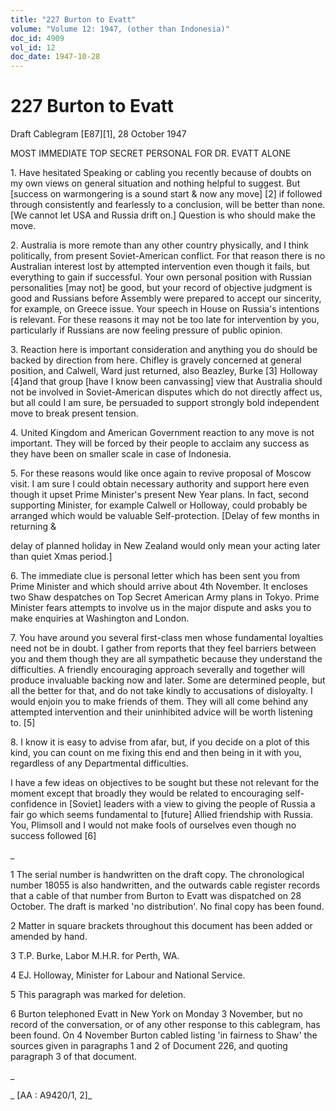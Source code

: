 ```yaml
---
title: "227 Burton to Evatt"
volume: "Volume 12: 1947, (other than Indonesia)"
doc_id: 4909
vol_id: 12
doc_date: 1947-10-28
---
```


# 227 Burton to Evatt

Draft Cablegram [E87][1], 28 October 1947

MOST IMMEDIATE TOP SECRET PERSONAL FOR DR. EVATT ALONE

1\. Have hesitated Speaking or cabling you recently because of doubts on my own views on general situation and nothing helpful to suggest. But [success on warmongering is a sound start &amp; now any move] [2] if followed through consistently and fearlessly to a conclusion, will be better than none. [We cannot let USA and Russia drift on.] Question is who should make the move.

2\. Australia is more remote than any other country physically, and I think politically, from present Soviet-American conflict. For that reason there is no Australian interest lost by attempted intervention even though it fails, but everything to gain if successful. Your own personal position with Russian personalities [may not] be good, but your record of objective judgment is good and Russians before Assembly were prepared to accept our sincerity, for example, on Greece issue. Your speech in House on Russia's intentions is relevant. For these reasons it may not be too late for intervention by you, particularly if Russians are now feeling pressure of public opinion.

3\. Reaction here is important consideration and anything you do should be backed by direction from here. Chifley is gravely concerned at general position, and Calwell, Ward just returned, also Beazley, Burke [3] Holloway [4]and that group [have I know been canvassing] view that Australia should not be involved in Soviet-American disputes which do not directly affect us, but all could I am sure, be persuaded to support strongly bold independent move to break present tension.

4\. United Kingdom and American Government reaction to any move is not important. They will be forced by their people to acclaim any success as they have been on smaller scale in case of Indonesia.

5\. For these reasons would like once again to revive proposal of Moscow visit. I am sure I could obtain necessary authority and support here even though it upset Prime Minister's present New Year plans. In fact, second supporting Minister, for example Calwell or Holloway, could probably be arranged which would be valuable Self-protection. [Delay of few months in returning &amp;

delay of planned holiday in New Zealand would only mean your acting later than quiet Xmas period.]

6\. The immediate clue is personal letter which has been sent you from Prime Minister and which should arrive about 4th November. It encloses two Shaw despatches on Top Secret American Army plans in Tokyo. Prime Minister fears attempts to involve us in the major dispute and asks you to make enquiries at Washington and London.

7\. You have around you several first-class men whose fundamental loyalties need not be in doubt. I gather from reports that they feel barriers between you and them though they are all sympathetic because they understand the difficulties. A friendly encouraging approach severally and together will produce invaluable backing now and later. Some are determined people, but all the better for that, and do not take kindly to accusations of disloyalty. I would enjoin you to make friends of them. They will all come behind any attempted intervention and their uninhibited advice will be worth listening to. [5]

8\. I know it is easy to advise from afar, but, if you decide on a plot of this kind, you can count on me fixing this end and then being in it with you, regardless of any Departmental difficulties.

I have a few ideas on objectives to be sought but these not relevant for the moment except that broadly they would be related to encouraging self-confidence in [Soviet] leaders with a view to giving the people of Russia a fair go which seems fundamental to [future] Allied friendship with Russia. You, Plimsoll and I would not make fools of ourselves even though no success followed [6]

_

1 The serial number is handwritten on the draft copy. The chronological number 18055 is also handwritten, and the outwards cable register records that a cable of that number from Burton to Evatt was dispatched on 28 October. The draft is marked 'no distribution'. No final copy has been found.

2 Matter in square brackets throughout this document has been added or amended by hand.

3 T.P. Burke, Labor M.H.R. for Perth, WA.

4 EJ. Holloway, Minister for Labour and National Service.

5 This paragraph was marked for deletion.

6 Burton telephoned Evatt in New York on Monday 3 November, but no record of the conversation, or of any other response to this cablegram, has been found. On 4 November Burton cabled listing 'in fairness to Shaw' the sources given in paragraphs 1 and 2 of Document 226, and quoting paragraph 3 of that document.

_

_ [AA : A9420/1, 2]_
